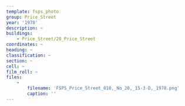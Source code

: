 ```yaml
---
template: fsps_photo
group: Price_Street
year: '1978'
description: ~
buildings:
    - Price_Street/20_Price_Street
coordinates: ~
heading: ~
classification: ~
section: ~
cell: ~
film_roll: ~
files:
    -
        filename: 'FSPS_Price_Street_010,_No_20,_15-3-D,_1978.png'
        caption: ''
---
```


